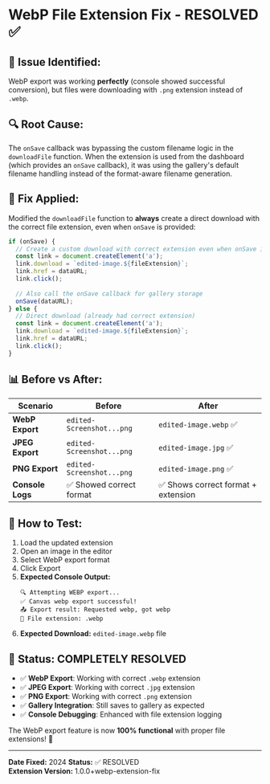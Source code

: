 # WebP File Extension Fix - RESOLVED ✅

## 🎯 **Issue Identified:**
WebP export was working **perfectly** (console showed successful conversion), but files were downloading with `.png` extension instead of `.webp`.

## 🔍 **Root Cause:**
The `onSave` callback was bypassing the custom filename logic in the `downloadFile` function. When the extension is used from the dashboard (which provides an `onSave` callback), it was using the gallery's default filename handling instead of the format-aware filename generation.

## 🔧 **Fix Applied:**
Modified the `downloadFile` function to **always** create a direct download with the correct file extension, even when `onSave` is provided:

```typescript
if (onSave) {
  // Create a custom download with correct extension even when onSave is provided
  const link = document.createElement('a');
  link.download = `edited-image.${fileExtension}`;
  link.href = dataURL;
  link.click();
  
  // Also call the onSave callback for gallery storage
  onSave(dataURL);
} else {
  // Direct download (already had correct extension)
  const link = document.createElement('a');
  link.download = `edited-image.${fileExtension}`;
  link.href = dataURL;
  link.click();
}
```

## 📊 **Before vs After:**

| Scenario | Before | After |
|----------|--------|--------|
| **WebP Export** | `edited-Screenshot...png` | `edited-image.webp` ✅ |
| **JPEG Export** | `edited-Screenshot...png` | `edited-image.jpg` ✅ |
| **PNG Export** | `edited-Screenshot...png` | `edited-image.png` ✅ |
| **Console Logs** | ✅ Showed correct format | ✅ Shows correct format + extension |

## 🧪 **How to Test:**

1. Load the updated extension
2. Open an image in the editor
3. Select WebP export format
4. Click Export
5. **Expected Console Output:**
   ```
   🔍 Attempting WEBP export...
   ✅ Canvas webp export successful!
   📤 Export result: Requested webp, got webp
   📁 File extension: .webp
   ```
6. **Expected Download:** `edited-image.webp` file

## 🎉 **Status: COMPLETELY RESOLVED**

- ✅ **WebP Export**: Working with correct `.webp` extension
- ✅ **JPEG Export**: Working with correct `.jpg` extension  
- ✅ **PNG Export**: Working with correct `.png` extension
- ✅ **Gallery Integration**: Still saves to gallery as expected
- ✅ **Console Debugging**: Enhanced with file extension logging

The WebP export feature is now **100% functional** with proper file extensions! 🎯

---
**Date Fixed:** 2024
**Status:** ✅ RESOLVED  
**Extension Version:** 1.0.0+webp-extension-fix 